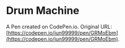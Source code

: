 # Drum Machine

A Pen created on CodePen.io. Original URL: [https://codepen.io/jun99999/pen/GRMoEbm](https://codepen.io/jun99999/pen/GRMoEbm).
